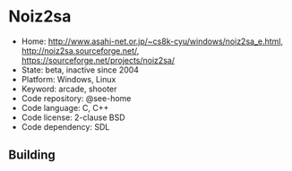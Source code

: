 # Noiz2sa

- Home: http://www.asahi-net.or.jp/~cs8k-cyu/windows/noiz2sa_e.html, http://noiz2sa.sourceforge.net/, https://sourceforge.net/projects/noiz2sa/
- State: beta, inactive since 2004
- Platform: Windows, Linux
- Keyword: arcade, shooter
- Code repository: @see-home
- Code language: C, C++
- Code license: 2-clause BSD
- Code dependency: SDL

## Building
